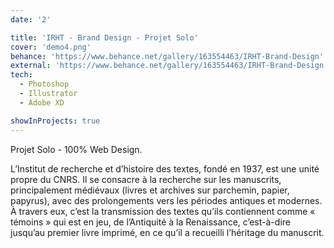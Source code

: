 ```yaml
---
date: '2'

title: 'IRHT - Brand Design - Projet Solo'
cover: 'demo4.png'
behance: 'https://www.behance.net/gallery/163554463/IRHT-Brand-Design'
external: 'https://www.behance.net/gallery/163554463/IRHT-Brand-Design'
tech:
  - Photoshop
  - Illustrator
  - Adobe XD

showInProjects: true
---
```


Projet Solo - 100% Web Design.

L’Institut de recherche et d’histoire des textes, fondé en 1937, est une unité propre du CNRS. Il se consacre à la recherche sur les manuscrits, principalement médiévaux (livres et archives sur parchemin, papier, papyrus), avec des prolongements vers les périodes antiques et modernes. À travers eux, c’est la transmission des textes qu’ils contiennent comme « témoins » qui est en jeu, de l’Antiquité à la Renaissance, c’est-à-dire jusqu’au premier livre imprimé, en ce qu’il a recueilli l’héritage du manuscrit.
